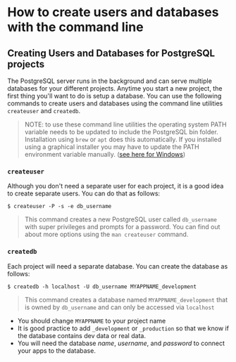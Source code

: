 # How to create users and databases with the command line

## Creating Users and Databases for PostgreSQL projects

The PostgreSQL server runs in the background and can serve multiple databases for your different projects. Anytime you start a new project, the first thing you'll want to do is setup a database. You can use the following commands to create users and databases using the command line utilities `createuser` and `createdb`.

> NOTE: to use these command line utilities the operating system PATH variable needs to be updated to include the PostgreSQL bin folder. Installation using `brew` or `apt` does this automatically. If you installed using a graphical installer you may have to update the PATH environment variable manually. ([see here for Windows](https://blog.sqlbackupandftp.com/setting-windows-path-for-postgres-tools))

### `createuser`

Although you don't need a separate user for each project, it is a good idea to create separate users. You can do that as follows:

```
$ createuser -P -s -e db_username
```

> This command creates a new PostgreSQL user called `db_username` with super privileges and prompts for a password. You can find out about more options using the `man createuser` command.

### `createdb`

Each project will need a separate database. You can create the database as follows:

```
$ createdb -h localhost -U db_username MYAPPNAME_development
```

> This command creates a database named `MYAPPNAME_development` that is owned by `db_username` and can only be accessed via `localhost`

- You should change `MYAPPNAME` to your project name
- It is good practice to add `_development` or `_production` so that we know if the database contains dev data or real data.
- You will need the database _name_, _username_, and _password_ to connect your apps to the database.
